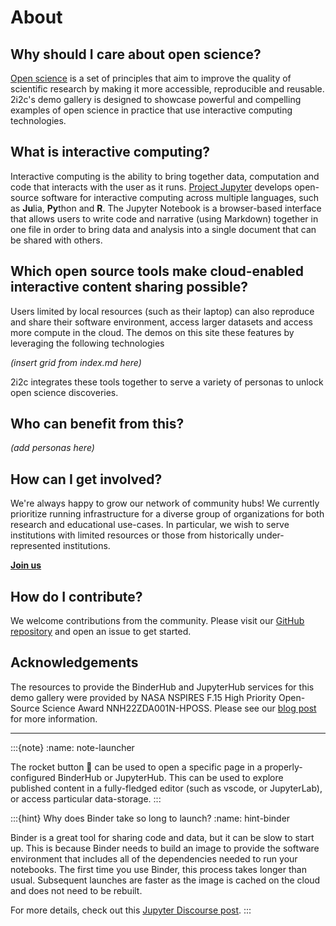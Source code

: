# About

## Why should I care about open science?

[Open science](https://en.wikipedia.org/wiki/Open_science) is a set of principles that aim to improve the quality of scientific research by making it more accessible, reproducible and reusable. 2i2c's demo gallery is designed to showcase powerful and compelling examples of open science in practice that use interactive computing technologies.

## What is interactive computing?

Interactive computing is the ability to bring together data, computation and code that interacts with the user as it runs. [Project Jupyter](https://jupyter.org/) develops open-source software for interactive computing across multiple languages, such as **Ju**lia, **Py**thon and **R**. The Jupyter Notebook is a browser-based interface that allows users to write code and narrative (using Markdown) together in one file in order to bring data and analysis into a single document that can be shared with others.

## Which open source tools make cloud-enabled interactive content sharing possible?

Users limited by local resources (such as their laptop) can also reproduce and share their software environment, access larger datasets and access more compute in the cloud. The demos on this site these features by leveraging the following technologies

_(insert grid from index.md here)_

2i2c integrates these tools together to serve a variety of personas to unlock open science discoveries.

## Who can benefit from this?

_(add personas here)_

## How can I get involved?

We're always happy to grow our network of community hubs! We currently prioritize running infrastructure for a diverse group of organizations for both research and educational use-cases. In particular, we wish to serve institutions with limited resources or those from historically under-represented institutions.

[**Join us**](https:2i2c.org/join)

## How do I contribute?

We welcome contributions from the community. Please visit our [GitHub repository](https://github.com/2i2c-org/demo-gallery) and open an issue to get started.

## Acknowledgements

The resources to provide the BinderHub and JupyterHub services for this demo gallery were provided by NASA NSPIRES F.15 High Priority Open-Source Science Award NNH22ZDA001N-HPOSS. Please see our [blog post](https://2i2c.org/blog/2024/nasa-ephemeral-hubs/) for more information.

***

:::{note}
:name: note-launcher

The rocket button 🚀 can be used to open a specific page in a properly-configured BinderHub or JupyterHub. This can be used to explore published content in a fully-fledged editor (such as vscode, or JupyterLab), or access particular data-storage.
:::

:::{hint} Why does Binder take so long to launch?
:name: hint-binder

Binder is a great tool for sharing code and data, but it can be slow to start up. This is because Binder needs to build an image to provide the software environment that includes all of the dependencies needed to run your notebooks. The first time you use Binder, this process takes longer than usual. Subsequent launches are faster as the image is cached on the cloud and does not need to be rebuilt.

For more details, check out this [Jupyter Discourse post](https://discourse.jupyter.org/t/how-to-reduce-mybinder-org-repository-startup-time/4956).
:::
